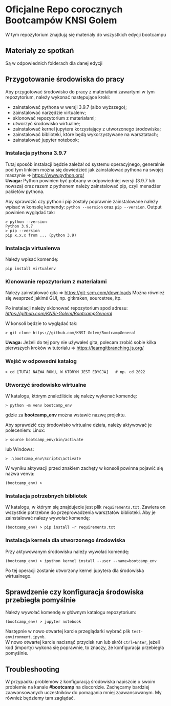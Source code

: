 # Oficjalne Repo corocznych Bootcampów KNSI Golem

W tym repozytorium znajdują się materiały do wszystkich edycji bootcampu

## Materiały ze spotkań

Są w odpowiednich folderach dla danej edycji

## Przygotowanie środowiska do pracy

Aby przygotować środowisko do pracy z materiałami zawartymi w tym repozytorium, należy wykonać następujące kroki:

- zainstalować pythona w wersji 3.9.7 (albo wyższego);
- zainstalować narzędzie virtualenv;
- sklonować repozytorium z materiałami;
- utworzyć środowisko wirtualne;
- zainstalować kernel jupytera korzystający z utworzonego środowiska;
- zainstalować biblioteki, które będą wykorzystywane na warsztatach;
- zainstalować jupyter notebook;


### Instalacja pythona 3.9.7

Tutaj sposób instalacji będzie zależał od systemu operacyjnego, generalnie pod tym linkiem można się dowiedzieć jak zainstalować pythona na swojej maszynie ⇒ https://www.python.org/  
**Uwaga:** Python powinien być pobrany w odpowiedniej wersji (3.9.7 lub nowsza) oraz razem z pythonem należy zainstalować pip, czyli menadżer pakietów pythona.

Aby sprawdzić czy python i pip zostały poprawnie zainstalowane należy wpisać w konsolę komendy:
```python --version``` oraz ```pip --version```.
Output powinien wyglądać tak:
```
> python --version
Python 3.9.7
> pip --version
pip x.x.x from ... (python 3.9)
```

### Instalacja virtualenva

Należy wpisać komendę:
```
pip install virtualenv
```

### Klonowanie repozytorium z materiałami

Należy zainstalować gita ⇒ https://git-scm.com/downloads
Można również się wesprzeć jakimś GUI, np. gitkraken, sourcetree, itp.

Po instalacji należy sklonować repozytorium spod adresu: *https://github.com/KNSI-Golem/BootcampGeneral*

W konsoli będzie to wyglądać tak:
```
> git clone https://github.com/KNSI-Golem/BootcampGeneral
```

**Uwaga:** Jeżeli do tej pory nie używałeś gita, polecam zrobić sobie kilka pierwszych kroków w tutorialu ⇒ https://learngitbranching.js.org/

### Wejść w odpowedni katalog

```
> cd [TUTAJ NAZWA ROKU, W KTÓRYM JEST EDYCJA]   # np. cd 2022
```

### Utworzyć środowisko wirtualne

W katalogu, którym znaleźliście się należy wykonać komendę:
```
> python -m venv bootcamp_env
```
gdzie za **bootcamp_env** można wstawić nazwę projektu.

Aby sprawdzić czy środowisko wirtualne działa, należy aktywować je poleceniem:
Linux:
```
> source bootcamp_env/bin/activate
```
lub
Windows:
```
> .\bootcamp_env\Scripts\activate
```

W wyniku aktywacji przed znakiem zachęty w konsoli powinna pojawić się nazwa venva:
```
(bootcamp_env) >
```

### Instalacja potrzebnych bibliotek

W katalogu, w którym się znajdujecie jest plik `requirements.txt`. Zawiera on wszystkie potrzebne do przeprowadzenia warsztatów biblioteki. Aby je zainstalować nalezy wywołać komendę:
```
(bootcamp_env) > pip install -r requirements.txt
```

### Instalacja kernela dla utworzonego środowiska

Przy aktywowanym środowisku należy wywołać komendę:
```
(bootcamp_env) > ipython kernel install --user --name=bootcamp_env
```
Po tej operacji zostanie utworzony kernel jupytera dla środowiska wirtualnego.

## Sprawdzenie czy konfiguracja środowiska przebiegła pomyślnie
Należy wywołać komendę w głównym katalogu repozytorium:
```
(bootcamp_env) > jupyter notebook
```
Następnie w nowo otwartej karcie przeglądarki wybrać plik `test-environment.ipynb`.  
W nowo otwartej karcie nacisnąć przycisk run lub skrót `Ctrl+Enter`, jeżeli kod (importy) wykona się poprawnie, to znaczy, że konfiguracja przebiegła pomyślnie.

## Troubleshooting
W przypadku problemów z konfiguracją środowiska napiszcie o swoim problemie na kanale **#bootcamp** na discordzie. Zachęcamy bardziej zaawansowanych uczestników do pomagania mniej zaawansowanym. My również będziemy tam zaglądać.

